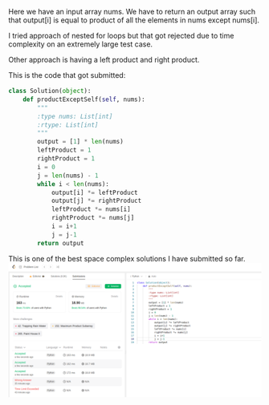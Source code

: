 Here we have an input array nums. We have to return an output array such that output[i] is equal to product of all the elements in nums except nums[i].

I tried approach of nested for loops but that got rejected due to time complexity on an extremely large test case.

Other approach is having a left product and right product.

This is the code that got submitted:
```python
class Solution(object):
    def productExceptSelf(self, nums):
        """
        :type nums: List[int]
        :rtype: List[int]
        """
        output = [1] * len(nums)
        leftProduct = 1
        rightProduct = 1
        i = 0
        j = len(nums) - 1
        while i < len(nums):
            output[i] *= leftProduct
            output[j] *= rightProduct
            leftProduct *= nums[i]
            rightProduct *= nums[j]
            i = i+1
            j = j-1
        return output  
```

This is one of the best space complex solutions I have submitted so far.
![solution](submission.png)